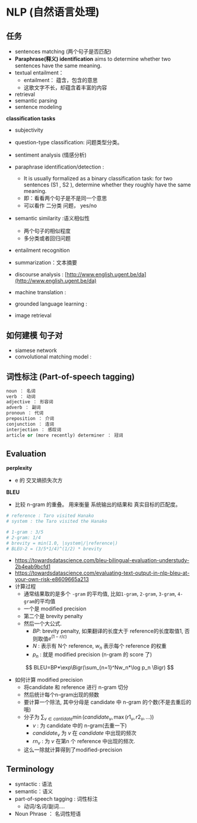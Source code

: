 # NLP (自然语言处理)



## 任务

* sentences matching (两个句子是否匹配)
* **Paraphrase(释义) identification** aims to determine whether two sentences have the same meaning.
* textual entailment：
  * entailment： 蕴含，包含的意思
  * 这歌文字不长，却蕴含着丰富的内容
* retrieval
* semantic parsing
* sentence modeling



**classification tasks**

* subjectivity
* question-type classification: 问题类型分类。


* sentiment analysis (情感分析)
* paraphrase identification/detection : 
  * It is usually formalized as a binary classification task: for two sentences (S1 , S2 ), determine whether they roughly have the same meaning.
  * 即：看看两个句子是不是同一个意思
  * 可以看作 二分类 问题， yes/no
* semantic similarity :语义相似性
  * 两个句子的相似程度
  * 多分类或者回归问题
* entailment recognition
* summarization：文本摘要
* discourse analysis : [http://www.english.ugent.be/da](http://www.english.ugent.be/da)
* machine translation : 
* grounded language learning : 
* image retrieval



## 如何建模 句子对

* siamese network
* convolutional matching model : 




## 词性标注 (Part-of-speech tagging)

```python
noun ： 名词
verb ： 动词
adjective ： 形容词
adverb ： 副词
pronoun ： 代词
preposition ： 介词
conjunction ： 连词
interjection ： 感叹词
article or (more recently) determiner ： 冠词
```



## Evaluation

**perplexity**

* e 的 交叉熵损失次方



**BLEU**

* 比较 n-gram 的重叠。 用来衡量 系统输出的结果和 真实目标的匹配度。

```python
# reference : Taro visited Hanako
# system : the Taro visited the Hanako

# 1-gram : 3/5
# 2-gram: 1/4
# brevity = min(1.0, |system|/|reference|)
# BLEU-2 = (3/5*1/4)^(1/2) * brevity
```

* https://towardsdatascience.com/bleu-bilingual-evaluation-understudy-2b4eab9bcfd1
* https://towardsdatascience.com/evaluating-text-output-in-nlp-bleu-at-your-own-risk-e8609665a213
* 计算过程
  * 通常结果取的是多个 `-gram` 的平均值, 比如`1-gram`, `2-gram`, `3-gram`, `4-gram`的平均值
  * 一个是 modified precision
  * 第二个是 brevity penalty
  * 然后一个大公式.
    * $BP$: brevity penalty, 如果翻译的长度大于 reference的长度取值1, 否则取值$e^{(1-r/c)}$
    * $N$ : 表示有 N个 reference, $w_n$ 表示每个 reference 的权重
    * $p_n$ : 就是 modified precision (n-gram 的 score 了)

$$
BLEU=BP*\exp\Bigr(\sum_{n=1}^Nw_n*\log p_n \Bigr)
$$

* 如何计算 modified precision
  * 将candidate 和 reference 进行 n-gram 切分
  * 然后统计每个n-gram出现的频数
  * 要计算一个除法, 其中分母是 candidate 中 n-gram 的个数(不是去重后的哦)
  * 分子为 $\sum_{v\in cantidate} \min(candidate_v, \max(r1_v, r2_v,...))$
    * $v$ : 为 candidate 中的 n-gram(去重一下)
    * $candidate_v$ 为 $v$ 在 $candidate$ 中出现的频次
    * $rn_v$ : 为 $v$ 在第n 个 reference 中出现的频次.
  * 这么一除就计算得到了modified-precision






## Terminology

* syntactic : 语法
* semantic：语义
* part-of-speech tagging : 词性标注
  * 动词/名词/副词.... 
* Noun Phrase ： 名词性短语


